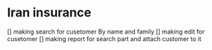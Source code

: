 # Iran  insurance
[] making search for cusetomer By name and family 
[] making edit for cusetomer
[] making report for search part and attach customer to it

